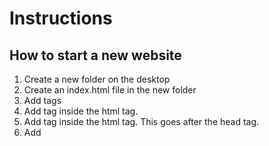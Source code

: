 # Instructions

## How to start a new website

1. Create a new folder on the desktop
2. Create an index.html file in the new folder
3. Add <html> tags
4. Add <head> tag inside the html tag.
5. Add <body> tag inside the html tag. This goes after the head tag.
6. Add <title> tag inside the head tag. Give the website a title. The text between the two title tags is the website's title.
7. Add a <h1> heading to the website. The h1 tag needs to go inside the body tag. The text between the h1 tags is the heading.
8. Add a stylesheet to the website

## Preview website

1. After ever change you make, you should preview it in the browser (Chrome) to make sure that you have no mistakes
2. In Brackets open the index.html page and click the lightening bolt to the right of the page.
3. Another way to view the website is to go to Chrome and click refresh after saving.

## How to create a new file

1. Click File->New. This will bring up a blank new file.
2. Click File->Save As
3. Type the name of the file in the Save As box.
4. Now we need to find the folder where to save the file.
5. Click the desktop at the left of the window.
6. Click the website folder
7. Click the save button

## Make a heading move across the screen

1. Surround the heading tags with <marquee> tags
2. For example, `<marquee><h2>Heading</h2></marquee>`

## How to save a file

1. When there is a circle next to the file name we need to save the file
2. Click File->Save
3. Or you can press command and s together
4. The circle should disappear when you save the file.
5. You should save after each line

## How to copy and paste text

1. Select the text that you want to copy. It will be highlighted (normally in blue)
2. Click Edit->Copy
3. Move the cursor where you want the text to go.
4. Click Edit->Paste

## Undo - Fixing a mistake

1. If you make a mistake typing, or if you delete a line by accident, you can fix the mistake using undo.
2. Click Edit->Undo or press command z

## How to add a video

1. Go to www.youtube.com in the browser
2. Enter what you are looking for in the search box and press enter.
3. A list of videos will appear. Click the one you wish to add to your website.
4. Click the share button
5. Click the embed button
6. Select and copy the iframe text that appears
7. Paste it into the index.html

## How to add an image

1. Go to Google and search for the image you want. Type the text into the search bar.
2. Click the images tab to see the images.
3. Download the image to the website folder.
4. Add `<img src="image.png" height="250px" width="300px" \>` to the html file
5. You should change image.png to the name of your image
6. You can change the size of the image by changing the numbers inside the height and width parts.
7. If the image is squashed then remove either the height or the width parts.

## How to download an image

1. Right click on the image - do this by pressing control and click
2. Click `Save Image As...`
3. Enter a proper name for the image with no spaces
4. Select the correct folder to save it in

## How to add a stylesheet to a website

1. Create a new file called style.css
2. In the `index.html` file add `<link rel="stylesheet" href="style.css" />` to inside the head tag.

## How to change the background colour

1. Add a tag for html if there isn't one already. Add `html { }`
2. Inside the curly brackets add `background-color: color;`
3. Replace the cork color with either a colour name e.g. blue or a hex number from the color picker

## How to change the color of a Heading

1. Add a tag for h1 or whichever tag you want to change e.g. `h1 { }`
2. To change the color add `color: red;` inside the h1 tag
3. Replace red with either a color name or a hex number from the color picker

## How to change to font size of a tag

1. Add the tag if it is not there already e.g. `h1 { }` or `p { }`
2. Inside the tag add `font-size: 36px;`
3. Replace the 36 with the size in pixels that you want. Bigger numbers make the text bigger and smaller numbers make the text smaller.


## Tables

### How to create a blank table

1. Add the `<table></table>` tag to the index.html page
2. Add a border by adding `border="px"` inside the table opening tag e.g. `<table border="px"></table>`

### How to add a row for Headings

1. Add `<tr></tr>` between the table opening and closing tags to add a new row.
2. The tag for headings is `<th>` so to add a heading we add `<th>Name</th>` between the `<tr>` and `</tr>` tags
3. Change Name to be whatever your heading is
4. To add more headings just add more `<th>Name</th>` after the last `<th>`

### How to add a normal row

1. Add `<tr></tr>` to create the row. Add these after the last `<tr>` tag
2. The tag for normal row items is `<td>`. Add `<td>Text</td>` between the `<tr>` and `</tr>` tags. You will need the same number of `<td></td>` as the number of headings
3. For each `<td>Text</td>` replace Text with what you want to appear in that table cell - a cell is the name for a box in the table.

## Keyboard Shorcuts

1. Items in the menu ususally have a keyboard shortcut next to them. You can press the shortcut to do the same as clicking on the menu.
2. File->Save, command s
3. Edit->Copy, command c
4. Edit->Paste, command v
5. Edit->Undo, command z
6. Edit->Cut, command x

## Unordered Lists
1. Use `<ul></ul>` for unordered lists. These are lists with bullet points instead of numbers
2. To add an item to the list you add `<li></li>` between the `<ul>` tags. 
3. Whatever you want to put in the list item goes in between the `<li>` tags.

## Ordered Lists
## Change color using css classes
## Change color using li:hover
## Change color using li:active
## Link to second webpage
1. To link to a second webpage we use the `<a>` tags.
2. Add `<a href="index2.html">TEXT</a>` to the webpage
3. Replace the index2.html with the address of the website you want to go to
4. Replace the TEXT with the text of the link that you want to show
5. For example to link to youtube you could add `<a href="www.youtube.com">Go To Youtube!!!</a>`

## Website for Presentation

The website will be required to be created by some time in December. It must contain the following items.

### HTML For Presentation
* Required tags - `<html>`, `<body>`, `<head>`
* Headings - `<h1>` .. `<h6>`
* `<p>` * 2
* Link to CSS
* One list
* One Table
* Two `<a href ...` link
* Three images
* One Youtube Embed
### CSS for presentation
* Font Change
* Font Color
* Background Color and image
* Pseudo selectors - `hover` and `active`